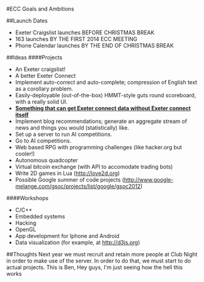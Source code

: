 #ECC Goals and Ambitions

##Launch Dates
- Exeter Craigslist launches BEFORE CHRISTMAS BREAK
- 163 launches BY THE FIRST 2014 ECC MEETING
- Phone Calendar launches BY THE END OF CHRISTMAS BREAK

##Ideas
####Projects
- An Exeter craigslist!
- A better Exeter Connect
- Implement auto-correct and auto-complete; compression of English text as a corollary problem.
- Easily-deployable (out-of-the-box) HMMT-style guts round scoreboard, with a really solid UI.
- [__Something that can get Exeter connect data without Exeter connect itself__](https://github.com/Exeter/connect--)
- Implement blog recommendations; generate an aggregate stream of news and things you would (statistically) like.
- Set up a server to run AI competitions.
- Go to AI competitions. 
- Web based RPG with programming challenges (like hacker.org but cooler!)
- Autonomous quadcopter
- Virtual bitcoin exchange (with API to accomodate trading bots)
- Write 2D games in Lua (http://love2d.org) 
- Possible Google summer of code projects (http://www.google-melange.com/gsoc/projects/list/google/gsoc2012)

####Workshops
- C/C++
- Embedded systems
- Hacking
- OpenGL
- App development for Iphone and Android 
- Data visualization (for example, at http://d3js.org) 

##Thoughts
Next year we must recruit and retain more people at Club Night in order to make use of the server. In order to do that, we must start to do actual projects.
This is Ben, Hey guys, I'm just seeing how the hell this works
